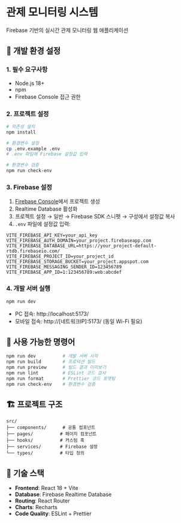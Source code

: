 # 관제 모니터링 시스템

Firebase 기반의 실시간 관제 모니터링 웹 애플리케이션

## 🚀 개발 환경 설정

### 1. 필수 요구사항

- Node.js 18+
- npm
- Firebase Console 접근 권한

### 2. 프로젝트 설정

```bash
# 의존성 설치
npm install

# 환경변수 설정
cp .env.example .env
# .env 파일에 Firebase 설정값 입력

# 환경변수 검증
npm run check-env
```

### 3. Firebase 설정

1. [Firebase Console](https://console.firebase.google.com/)에서 프로젝트 생성
2. Realtime Database 활성화
3. 프로젝트 설정 → 일반 → Firebase SDK 스니펫 → 구성에서 설정값 복사
4. `.env` 파일에 설정값 입력:

```
VITE_FIREBASE_API_KEY=your_api_key
VITE_FIREBASE_AUTH_DOMAIN=your_project.firebaseapp.com
VITE_FIREBASE_DATABASE_URL=https://your_project-default-rtdb.firebaseio.com/
VITE_FIREBASE_PROJECT_ID=your_project_id
VITE_FIREBASE_STORAGE_BUCKET=your_project.appspot.com
VITE_FIREBASE_MESSAGING_SENDER_ID=123456789
VITE_FIREBASE_APP_ID=1:123456789:web:abcdef
```

### 4. 개발 서버 실행

```bash
npm run dev
```

- PC 접속: http://localhost:5173/
- 모바일 접속: http://[네트워크IP]:5173/ (동일 Wi-Fi 필요)

## 📝 사용 가능한 명령어

```bash
npm run dev          # 개발 서버 시작
npm run build        # 프로덕션 빌드
npm run preview      # 빌드 결과 미리보기
npm run lint         # ESLint 코드 검사
npm run format       # Prettier 코드 포맷팅
npm run check-env    # 환경변수 검증
```

## 🏗️ 프로젝트 구조

```
src/
├── components/      # 공통 컴포넌트
├── pages/          # 페이지 컴포넌트
├── hooks/          # 커스텀 훅
├── services/       # Firebase 설정
└── types/          # 타입 정의
```

## 🔧 기술 스택

- **Frontend**: React 18 + Vite
- **Database**: Firebase Realtime Database
- **Routing**: React Router
- **Charts**: Recharts
- **Code Quality**: ESLint + Prettier
